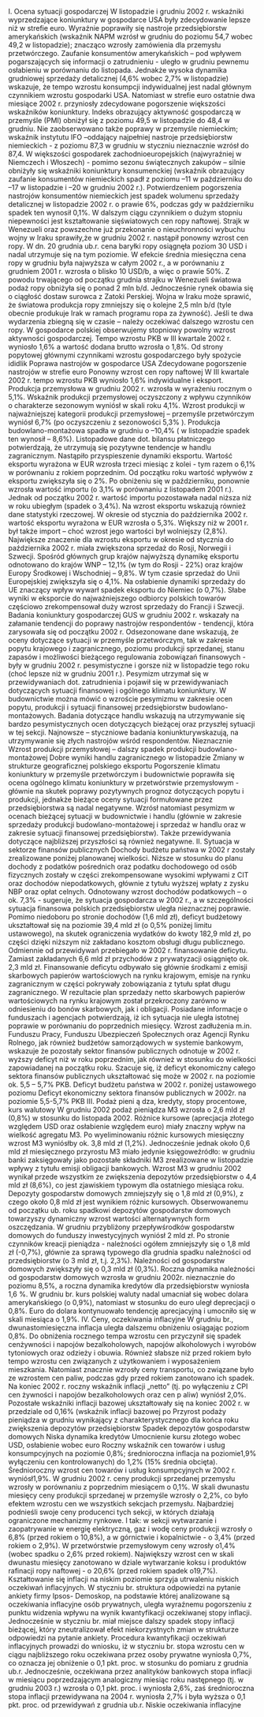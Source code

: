 I. Ocena sytuacji gospodarczej
W listopadzie i grudniu 2002 r. wskaźniki wyprzedzające
koniunktury w gospodarce USA były zdecydowanie lepsze niż w strefie
euro. Wyraźnie poprawiły się nastroje przedsiębiorstw amerykańskich
(wskaźnik NAPM wzrósł w grudniu do poziomu 54,7 wobec 49,2 w
listopadzie); znacząco wzrosły zamówienia dla przemysłu przetwórczego.
Zaufanie konsumentów amerykańskich – pod wpływem pogarszających się
informacji o zatrudnieniu - uległo w grudniu pewnemu osłabieniu w
porównaniu do listopada. Jednakże wysoka dynamika grudniowej
sprzedaży detalicznej (4,6% wobec 2,7% w listopadzie) wskazuje, że
tempo wzrostu konsumpcji indywidualnej jest nadal głównym czynnikiem
wzrostu gospodarki USA.
Natomiast w strefie euro ostatnie dwa miesiące 2002 r. przyniosły
zdecydowane pogorszenie większości wskaźników koniunktury. Indeks
obrazujący aktywność gospodarczą w przemyśle (PMI) obniżył się z
poziomu 49,5 w listopadzie do 48,4 w grudniu. Nie zaobserwowano także
poprawy w przemyśle niemieckim; wskaźnik instytutu IFO –oddający
najpełniej nastroje przedsiębiorstw niemieckich - z poziomu 87,3 w
grudniu w styczniu nieznacznie wzrósł do 87,4. W większości gospodarek
zachodnioeuropejskich (najwyraźniej w Niemczech i Włoszech) - pomimo
sezonu świątecznych zakupów – silnie obniżyły się wskaźniki koniunktury
konsumenckiej (wskaźnik obrazujący zaufanie konsumentów niemieckich
spadł z poziomu –11 w październiku do –17 w listopadzie i –20 w grudniu
2002 r.). Potwierdzeniem pogorszenia nastrojów konsumentów
niemieckich jest spadek wolumenu sprzedaży detalicznej w listopadzie
2002 r. o prawie 6%, podczas gdy w październiku spadek ten wynosił
0,1%.
W dalszym ciągu czynnikiem o dużym stopniu niepewności jest
kształtowanie sięświatowych cen ropy naftowej. Strajk w Wenezueli oraz
powszechne już przekonanie o nieuchronności wybuchu wojny w Iraku
sprawiły,że w grudniu 2002 r. nastąpił ponowny wzrost cen ropy. W dn. 20
grudnia ub.r. cena baryłki ropy osiągnęła poziom 30 USD i nadal utrzymuje
się na tym poziomie. W efekcie średnia miesięczna cena ropy w grudniu
była najwyższa w całym 2002 r., a w porównaniu z grudniem 2001 r.
wzrosła o blisko 10 USD/b, a więc o prawie 50%.
Z powodu trwającego od początku grudnia strajku w Wenezueli
światowa podaż ropy obniżyła się o ponad 2 mln b/d. Jednocześnie rynek
obawia się o ciągłość dostaw surowca z Zatoki Perskiej. Wojna w Iraku
może sprawić, że światowa produkcja ropy zmniejszy się o kolejne 2,5 mln
b/d (tyle obecnie produkuje Irak w ramach programu ropa za żywność).
Jeśli te dwa wydarzenia zbiegną się w czasie – należy oczekiwać dalszego
wzrostu cen ropy.
W gospodarce polskiej obserwujemy stopniowy powolny wzrost
aktywności gospodarczej. Tempo wzrostu PKB w III kwartale 2002 r.
wyniosło 1,6% a wartość dodana brutto wzrosła o 1,8%. Od strony
popytowej głównymi czynnikami wzrostu gospodarczego były spożycie
ididlik
Poprawa nastrojów w
gospodarce USA
Zdecydowane
pogorszenie nastrojów
w strefie euro
Ponowny wzrost cen
ropy naftowej
W III kwartale 2002 r.
tempo wzrostu PKB
wyniosło 1,6%
indywidualne i eksport.
Produkcja przemysłowa w grudniu 2002 r. wzrosła w wyrażeniu
rocznym o 5,1%. Wskaźnik produkcji przemysłowej oczyszczony z
wpływu czynników o charakterze sezonowym wyniósł w skali roku 4,1%.
Wzrost produkcji w najważniejszej kategorii produkcji przemysłowej –
przemyśle przetwórczym wyniósł 6,7% (po oczyszczeniu z sezonowości
5,3% ). Produkcja budowlano-montażowa spadła w grudniu o –10,4% ( w
listopadzie spadek ten wynosił – 8,6%).
Listopadowe dane dot. bilansu płatniczego potwierdzają, że
utrzymują się pozytywne tendencje w handlu zagranicznym. Nastąpiło
przyspieszenie dynamiki eksportu. Wartość eksportu wyrażona w EUR
wzrosła trzeci miesiąc z kolei - tym razem o 6,1% w porównaniu z rokiem
poprzednim. Od początku roku wartość wpływów z eksportu zwiększyła
się o 2%. Po obniżeniu się w październiku, ponownie wzrosła wartość
importu (o 3,1% w porównaniu z listopadem 2001 r.). Jednak od początku
2002 r. wartość importu pozostawała nadal niższa niż w roku ubiegłym
(spadek o 3,4%).
Na wzrost eksportu wskazują również dane statystyki rzeczowej. W
okresie od stycznia do października 2002 r. wartość eksportu wyrażona w
EUR wzrosła o 5,3%. Większy niż w 2001 r. był także import – choć
wzrost jego wartości był wolniejszy (2,8%).
Największe znaczenie dla wzrostu eksportu w okresie od stycznia do
października 2002 r. miała zwiększona sprzedaż do Rosji, Norwegii i
Szwecji. Spośród głównych grup krajów najwyższą dynamikę eksportu
odnotowano do krajów WNP – 12,1% (w tym do Rosji - 22%) oraz krajów
Europy Środkowej i Wschodniej – 9,8%. W tym czasie sprzedaż do Unii
Europejskiej zwiększyła się o 4,1%. Na osłabienie dynamiki sprzedaży do
UE znaczący wpływ wywarł spadek eksportu do Niemiec (o 0,7%). Słabe
wyniki w eksporcie do najważniejszego odbiorcy polskich towarów
częściowo zrekompensował duży wzrost sprzedaży do Francji i Szwecji.
Badania koniunktury gospodarczej GUS w grudniu 2002 r.
wskazały na załamanie tendencji do poprawy nastrojów respondentów -
tendencji, która zarysowała się od początku 2002 r. Odsezonowane dane
wskazują, że oceny dotyczące sytuacji w przemyśle przetwórczym, tak w
zakresie popytu krajowego i zagranicznego, poziomu produkcji sprzedanej,
stanu zapasów i możliwości bieżącego regulowania zobowiązań
finansowych - były w grudniu 2002 r. pesymistyczne i gorsze niż w
listopadzie tego roku (choć lepsze niż w grudniu 2001 r.). Pesymizm
utrzymał się w przewidywaniach dot. zatrudnienia i pojawił się w
przewidywaniach dotyczących sytuacji finansowej i ogólnego klimatu
koniunktury. W budownictwie można mówić o wzroście pesymizmu w
zakresie ocen popytu, produkcji i sytuacji finansowej przedsiębiorstw
budowlano-montażowych. Badania dotyczące handlu wskazują na
utrzymywanie się bardzo pesymistycznych ocen dotyczących bieżącej oraz
przyszłej sytuacji w tej sekcji.
Najnowsze – styczniowe badania koniunkturywskazują, na
utrzymywanie się złych nastrojów wśród respondentów. Nieznacznie
Wzrost produkcji
przemysłowej – dalszy
spadek produkcji
budowlano-
montażowej
Dobre wyniki handlu
zagranicznego w
listopadzie
Zmiany w strukturze
geograficznej polskiego
eksportu
Pogorszenie klimatu
koniunktury w
przemyśle
przetwórczym i
budownictwie
poprawiła się ocena ogólnego klimatu koniunktury w przetwórstwie
przemysłowym \- głównie na skutek poprawy pozytywnych prognoz
dotyczących popytu i produkcji, jednakże bieżące oceny sytuacji
formułowane przez przedsiębiorstwa są nadal negatywne. Wzrósł natomiast
pesymizm w ocenach bieżącej sytuacji w budownictwie i handlu (głównie
w zakresie sprzedaży produkcji budowlano-montażowej i sprzedaż w
handlu oraz w zakresie sytuacji finansowej przedsiębiorstw). Także
przewidywania dotyczące najbliższej przyszłości są również negatywne.
II. Sytuacja w sektorze finansów publicznych
Dochody budżetu państwa w 2002 r zostały zrealizowane poniżej
planowanej wielkości. Niższe w stosunku do planu dochody z podatków
pośrednich oraz podatku dochodowego od osób fizycznych zostały w
części zrekompensowane wysokimi wpływami z CIT oraz dochodów
niepodatkowych, głównie z tytułu wyższej wpłaty z zysku NBP oraz opłat
celnych. Odnotowany wzrost dochodów podatkowych – o ok. 7,3% -
sugeruje, że sytuacja gospodarcza w 2002 r., a w szczególności sytuacja
finansowa polskich przedsiębiorstw uległa nieznacznej poprawie.
Pomimo niedoboru po stronie dochodów (1,6 mld zł), deficyt budżetowy
ukształtował się na poziomie 39,4 mld zł (o 0,5% poniżej limitu
ustawowego), na skutek ograniczenia wydatków do kwoty 182,9 mld zł, po
części dzięki niższym niż zakładano kosztom obsługi długu publicznego.
Odmiennie od przewidywań przebiegało w 2002 r. finansowanie
deficytu. Zamiast zakładanych 6,6 mld zł przychodów z prywatyzacji
osiągnięto ok. 2,3 mld zł. Finansowanie deficytu odbywało się głównie
środkami z emisji skarbowych papierów wartościowych na rynku
krajowym, emisje na rynku zagranicznym w części pokrywały
zobowiązania z tytułu spłat długu zagranicznego. W rezultacie plan
sprzedaży netto skarbowych papierów wartościowych na rynku krajowym
został przekroczony zarówno w odniesieniu do bonów skarbowych, jak i
obligacji.
Posiadane informacje o funduszach i agencjach potwierdzają, iż ich
sytuacja nie uległa istotnej poprawie w porównaniu do poprzednich
miesięcy. Wzrost zadłużenia m.in. Funduszu Pracy, Funduszu Ubezpieczeń
Społecznych oraz Agencji Rynku Rolnego, jak również budżetów
samorządowych w systemie bankowym, wskazuje że pozostały sektor
finansów publicznych odnotuje w 2002 r. wyższy deficyt niż w roku
poprzednim, jak również w stosunku do wielkości zapowiadanej na
początku roku. Szacuje się, iż deficyt ekonomiczny całego sektora
finansów publicznych ukształtować się może w 2002 r. na poziomie ok. 5,5
– 5,7% PKB.
Deficyt budżetu
państwa w 2002 r.
poniżej ustawowego
poziomu
Deficyt ekonomiczny
sektora finansów
publicznych w 2002r.
na poziomie 5,5-5,7%
PKB
III. Podaż pieni
ą
dza, kredyty, stopy procentowe, kurs
walutowy
W grudniu 2002 podaż pieniądza M3 wzrosła o 2,6 mld zł (0,8%) w
stosunku do listopada 2002. Różnice kursowe (aprecjacja złotego
względem USD oraz osłabienie względem euro) miały znaczny wpływ na
wielkość agregatu M3. Po wyeliminowaniu różnic kursowych miesięczny
wzrost M3 wyniósłby ok. 3,8 mld zł (1,2%). Jednocześnie jednak około 0,6
mld zł miesięcznego przyrostu M3 miało jedynie księgoweźródło: w
grudniu banki zaksięgowały jako pozostałe składniki M3 zrealizowane w
listopadzie wpływy z tytułu emisji obligacji bankowych.
Wzrost M3 w grudniu 2002 wynikał przede wszystkim ze
zwiększenia depozytów przedsiębiorstw o 4,4 mld zł (8,6%), co jest
zjawiskiem typowym dla ostatniego miesiąca roku. Depozyty gospodarstw
domowych zmniejszyły się o 1,8 mld zł (0,9%), z czego około 0,8 mld zł
jest wynikiem różnic kursowych. Obserwowanemu od początku ub. roku
spadkowi depozytów gospodarstw domowych towarzyszy dynamiczny
wzrost wartości alternatywnych form oszczędzania. W grudniu przybliżony
przepływśrodków gospodarstw domowych do funduszy inwestycyjnych
wyniósł 2 mld zł.
Po stronie czynników kreacji pieniądza - należności ogółem
zmniejszyły się o 1,8 mld zł (-0,7%), głównie za sprawą typowego dla
grudnia spadku należności od przedsiębiorstw (o 3 mld zł, t.j. 2,3%).
Należności od gospodarstw domowych zwiększyły się o 0,3 mld zł (0,3%).
Roczna dynamika należności od gospodarstw domowych wzrosła w
grudniu 2002r. nieznacznie do poziomu 8,5%, a roczna dynamika kredytów
dla przedsiębiorstw wyniosła 1,6 %.
W grudniu br. kurs polskiej waluty nadal umacniał się wobec dolara
amerykańskiego (o 0,9%), natomiast w stosunku do euro uległ deprecjacji o
0,8%. Euro do dolara kontynuowało tendencję aprecjacyjną i umocniło się
w skali miesiąca o 1,9%.
IV. Ceny, oczekiwania inflacyjne
W grudniu br., dwunastomiesięczna inflacja uległa dalszemu
obniżeniu osiągając poziom 0,8%. Do obniżenia rocznego tempa wzrostu
cen przyczynił się spadek cenżywności i napojów bezalkoholowych,
napojów alkoholowych i wyrobów tytoniowych oraz odzieży i obuwia.
Również słabsze niż przed rokiem było tempo wzrostu cen związanych z
użytkowaniem i wyposażeniem mieszkania. Natomiast znacznie wzrosły
ceny transportu, co związane było ze wzrostem cen paliw, podczas gdy
przed rokiem zanotowano ich spadek.
Na koniec 2002 r. roczny wskaźnik inflacji „netto” (tj. po
wyłączeniu z CPI cen żywności i napojów bezalkoholowych oraz cen
p
aliw) wyniósł 2,0%. Pozostałe wskaźniki inflacji bazowej ukształtowały
się na koniec 2002 r. w przedziale od 0,16% (wskaźnik inflacji bazowej po
Przyrost podaży
pieniądza w grudniu
wynikający z
charakterystycznego
dla końca roku
zwiększenia depozytów
przedsiębiorstw
Spadek depozytów
gospodarstw
domowych
Niska dynamika
kredytów
Umocnienie kursu
złotego wobec USD,
osłabienie wobec euro
Roczny wskaźnik cen
towarów i usług
konsumpcyjnych na
poziomie 0,8%;
średnioroczna inflacja
na poziomie1,9%
wyłączeniu cen kontrolowanych) do 1,2% (15% średnia obcięta).
Średnioroczny wzrost cen towarów i usług konsumpcyjnych w 2002
r. wyniósł1,9%.
W grudniu 2002 r. ceny produkcji sprzedanej przemysłu wzrosły w
porównaniu z poprzednim miesiącem o 0,1%. W skali dwunastu miesięcy
ceny produkcji sprzedanej w przemyśle wzrosły o 2,2%, co było efektem
wzrostu cen we wszystkich sekcjach przemysłu. Najbardziej podnieśli
swoje ceny producenci tych sekcji, w których działają ograniczone
mechanizmy rynkowe. I tak: w sekcji wytwarzanie i zaopatrywanie w
energię elektryczną, gaz i wodę ceny produkcji wzrosły o 6,8% (przed
rokiem o 10,8%), a w górnictwie i kopalnictwie - o 3,4% (przed rokiem o
2,9%). W przetwórstwie przemysłowym ceny wzrosły o1,4% (wobec
spadku o 2,6% przed rokiem). Największy wzrost cen w skali dwunastu
miesięcy zanotowano w dziale wytwarzanie koksu i produktów rafinacji
ropy naftowej - o 20,6% (przed rokiem spadek o19,7%).
Kształtowanie się inflacji na niskim poziomie sprzyja utrwaleniu
niskich oczekiwań inflacyjnych.
W styczniu br. struktura odpowiedzi na pytanie ankiety firmy Ipsos-
Demoskop, na podstawie której analizowane są oczekiwania inflacyjne
osób prywatnych, uległa wyraźnemu pogorszeniu z punktu widzenia
wpływu na wynik kwantyfikacji oczekiwanej stopy inflacji. Jednocześnie w
styczniu br. miał miejsce dalszy spadek stopy inflacji bieżącej, który
zneutralizował efekt niekorzystnych zmian w strukturze odpowiedzi na
pytanie ankiety. Procedura kwantyfikacji oczekiwań inflacyjnych prowadzi
do wniosku, iż w styczniu br. stopa wzrostu cen w ciągu najbliższego roku
oczekiwana przez osoby prywatne wyniosła 0,7%, co oznacza jej obniżenie
o 0,1 pkt. proc. w stosunku do pomiaru z grudnia ub.r.
Jednocześnie, oczekiwana przez analityków bankowych stopa inflacji w
miesiącu poprzedzającym analogiczny miesiąc roku następnego (tj. w
grudniu 2003 r.) wzrosła o 0,1 pkt. proc. i wyniosła 2,6%, zaś
średnioroczna stopa inflacji przewidywana na 2004 r. wyniosła 2,7% i była
wyższa o 0,1 pkt. proc. od przewidywań z grudnia ub.r.
Niskie oczekiwania
inflacyjne
